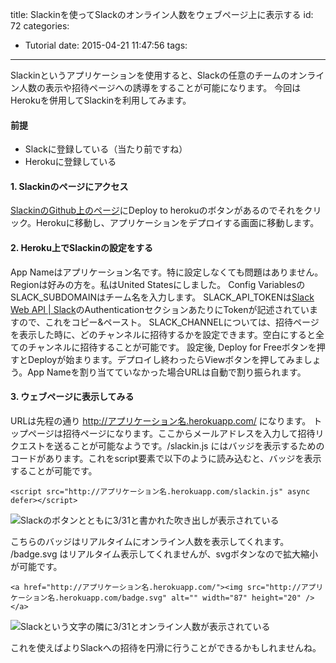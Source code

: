 title: Slackinを使ってSlackのオンライン人数をウェブページ上に表示する
id: 72
categories:
  - Tutorial
date: 2015-04-21 11:47:56
tags:
---
Slackinというアプリケーションを使用すると、Slackの任意のチームのオンライン人数の表示や招待ページへの誘導をすることが可能になります。
今回はHerokuを併用してSlackinを利用してみます。

<!--more-->

#### 前提

*   Slackに登録している（当たり前ですね）
*   Herokuに登録している

#### 1. Slackinのページにアクセス

[SlackinのGithub上のページ](https://github.com/rauchg/slackin)にDeploy to herokuのボタンがあるのでそれをクリック。Herokuに移動し、アプリケーションをデプロイする画面に移動します。

#### 2. Heroku上でSlackinの設定をする

App Nameはアプリケーション名です。特に設定しなくても問題はありません。
Regionは好みの方を。私はUnited Statesにしました。
Config VariablesのSLACK_SUBDOMAINはチーム名を入力します。
SLACK_API_TOKENは[Slack Web API | Slack](https://api.slack.com/web)のAuthenticationセクションあたりにTokenが記述されていますので、これをコピー&ペースト。
SLACK_CHANNELについては、招待ページを表示した時に、どのチャンネルに招待するかを設定できます。空白にすると全てのチャンネルに招待することが可能です。
設定後, Deploy for Freeボタンを押すとDeployが始まります。デプロイし終わったらViewボタンを押してみましょう。App Nameを割り当てていなかった場合URLは自動で割り振られます。

#### 3. ウェブページに表示してみる

URLは先程の通り http://アプリケーション名.herokuapp.com/ になります。
トップページは招待ページになります。ここからメールアドレスを入力して招待リクエストを送ることが可能なようです。/slackin.js にはバッジを表示するためのコードがあります。これをscript要素で以下のように読み込むと、バッジを表示することが可能です。

```
<script src="http://アプリケーション名.herokuapp.com/slackin.js" async defer></script>
```

![Slackのボタンとともに3/31と書かれた吹き出しが表示されている](/images/2015-4-21_12-28-49_634.png)

こちらのバッジはリアルタイムにオンライン人数を表示してくれます。
/badge.svg はリアルタイム表示してくれませんが、svgボタンなので拡大縮小が可能です。

```
<a href="http://アプリケーション名.herokuapp.com/"><img src="http://アプリケーション名.herokuapp.com/badge.svg" alt="" width="87" height="20" /></a>
```

![Slackという文字の隣に3/31とオンライン人数が表示されている](/images/2015-4-21_12-38-19_635.png)

これを使えばよりSlackへの招待を円滑に行うことができるかもしれませんね。
